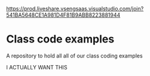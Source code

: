 https://prod.liveshare.vsengsaas.visualstudio.com/join?541BA5648CE1A981D4F81B9ABB8223881944

# Class code examples

A repository to hold all all of our class coding examples

I ACTUALLY WANT THIS

